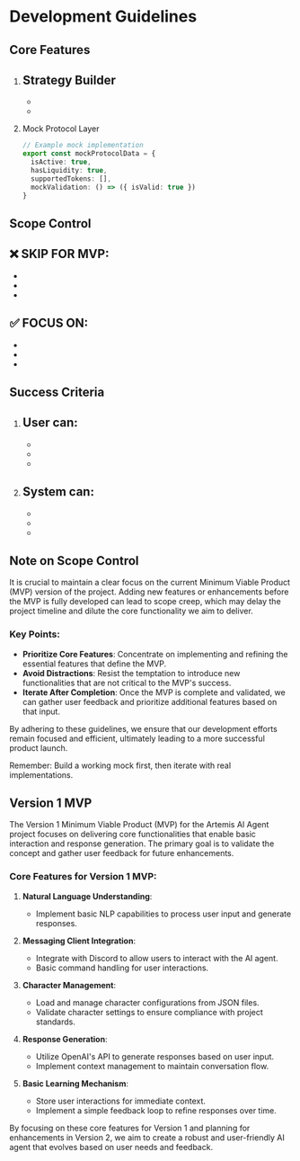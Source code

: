 # Development Guidelines

## Core Features
1. Strategy Builder
   - 
   - 
   - 

2. Mock Protocol Layer
   ```typescript
   // Example mock implementation
   export const mockProtocolData = {
     isActive: true,
     hasLiquidity: true,
     supportedTokens: [],
     mockValidation: () => ({ isValid: true })
   }
   ```

## Scope Control
❌ SKIP FOR MVP:
- 
- 
- 
- 

✅ FOCUS ON:
- 
- 
- 
- 

## Success Criteria
1. User can:
   - 
   - 
   - 
   - 

2. System can:
   - 
   - 
   - 
   - 


## Note on Scope Control

It is crucial to maintain a clear focus on the current Minimum Viable Product (MVP) version of the project. Adding new features or enhancements before the MVP is fully developed can lead to scope creep, which may delay the project timeline and dilute the core functionality we aim to deliver.

### Key Points:
- **Prioritize Core Features**: Concentrate on implementing and refining the essential features that define the MVP.
- **Avoid Distractions**: Resist the temptation to introduce new functionalities that are not critical to the MVP's success.
- **Iterate After Completion**: Once the MVP is complete and validated, we can gather user feedback and prioritize additional features based on that input.

By adhering to these guidelines, we ensure that our development efforts remain focused and efficient, ultimately leading to a more successful product launch.

Remember: Build a working mock first, then iterate with real implementations. 

## Version 1 MVP

The Version 1 Minimum Viable Product (MVP) for the Artemis AI Agent project focuses on delivering core functionalities that enable basic interaction and response generation. The primary goal is to validate the concept and gather user feedback for future enhancements.

### Core Features for Version 1 MVP:
1. **Natural Language Understanding**: 
   - Implement basic NLP capabilities to process user input and generate responses.

2. **Messaging Client Integration**:
   - Integrate with Discord to allow users to interact with the AI agent.
   - Basic command handling for user interactions.

3. **Character Management**:
   - Load and manage character configurations from JSON files.
   - Validate character settings to ensure compliance with project standards.

4. **Response Generation**:
   - Utilize OpenAI's API to generate responses based on user input.
   - Implement context management to maintain conversation flow.

5. **Basic Learning Mechanism**:
   - Store user interactions for immediate context.
   - Implement a simple feedback loop to refine responses over time.

<!-- ## Backlogged Features for Version 2 MVP

The following features are identified for future development in Version 2 MVP. These enhancements aim to improve user experience and expand the capabilities of the Artemis AI Agent.

### Planned Features for Version 2 MVP:
1. **Additional Messaging Client Integrations**:
   - Support for Telegram and Twitter to broaden user access and interaction.

2. **Advanced Learning Algorithms**:
   - Implement machine learning techniques to enhance the AI's ability to learn from user interactions and improve response accuracy.

3. **User Feedback System**:
   - Develop a structured feedback mechanism to gather user insights and satisfaction scores.

4. **Enhanced Character Management**:
   - Allow users to create and customize their characters dynamically.
   - Implement a more sophisticated character validation process.

5. **Analytics Dashboard**:
   - Create a dashboard for monitoring user interactions, response effectiveness, and overall system performance.

6. **Improved Error Handling and Logging**:
   - Implement comprehensive error handling to manage exceptions gracefully.
   - Set up a logging system to track interactions and system performance for future analysis.
-->
By focusing on these core features for Version 1 and planning for enhancements in Version 2, we aim to create a robust and user-friendly AI agent that evolves based on user needs and feedback.